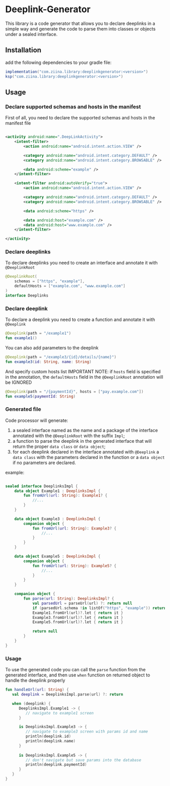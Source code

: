 # Deeplink-Generator
This library is a code generator that allows you to declare deeplinks in a simple way and generate
the code to parse them into classes or objects under a sealed interface.

## Installation

add the following dependencies to your gradle file:

```gradle
implementation("com.ziina.library:deeplinkgenerator:<version>")
ksp("com.ziina.library:deeplinkgenerator:<version>")
```

## Usage

### Declare supported schemas and hosts in the manifest
First of all, you need to declare the supported schemas and hosts in the manifest file

```xml

<activity android:name=".DeepLinkActivity">
    <intent-filter>
        <action android:name="android.intent.action.VIEW" />

        <category android:name="android.intent.category.DEFAULT" />
        <category android:name="android.intent.category.BROWSABLE" />

        <data android:scheme="example" />
    </intent-filter>

    <intent-filter android:autoVerify="true">
        <action android:name="android.intent.action.VIEW" />

        <category android:name="android.intent.category.DEFAULT" />
        <category android:name="android.intent.category.BROWSABLE" />

        <data android:scheme="https" />

        <data android:host="example.com" />
        <data android:host="www.example.com" />
    </intent-filter>

</activity>
```

### Declare deeplinks

To declare deeplinks you need to create an interface and annotate it with `@DeeplinkRoot`

```kotlin
@DeeplinkRoot(
    schemas = ["https", "example"],
    defaultHosts = ["example.com", "www.example.com"]
)
interface Deeplinks
```

### Declare deeplink

To declare a deeplink you need to create a function and annotate it with `@Deeplink`

```kotlin
@Deeplink(path = "/example1")
fun example1()
```

You can also add parameters to the deeplink

```kotlin
@Deeplink(path = "/example3/{id}/details/{name}")
fun example3(id: String, name: String)
```

And specify custom hosts list
IMPORTANT NOTE: if `hosts` field is specified in the annotation, the `defaultHosts` field in
the `@DeeplinkRoot` annotation will be IGNORED

```kotlin
@Deeplink(path = "/{paymentId}", hosts = ["pay.example.com"])
fun example5(paymentId: String)
```

### Generated file

Code processor will generate:

1. a sealed interface named as the name and a package of the interface annotated with
   the `@DeeplinkRoot` with the suffix `Impl`;
2. a function to parse the deeplink in the generated interface that will return the
   proper `data class` or `data object`;
3. for each deeplink declared in the interface annotated with `@Deeplink` a `data class`
   with the parameters declared in the function or a `data object` if no parameters are declared.

example:

```kotlin

sealed interface DeeplinksImpl {
    data object Example1 : DeeplinksImpl {
        fun fromUrl(url: String): Example1? {
            //...
        }
    }

    data object Example3 : DeeplinksImpl {
        companion object {
            fun fromUrl(url: String): Example3? {
                //...
            }
        }
    }

    data object Example5 : DeeplinksImpl {
        companion object {
            fun fromUrl(url: String): Example5? {
                //...
            }
        }
    }

    companion object {
        fun parse(url: String): DeeplinksImpl? {
            val parsedUrl = parseUrl(url) ?: return null
            if (parsedUrl.schema !in listOf("https", "example")) return null
            Example1.fromUrl(url)?.let { return it }
            Example3.fromUrl(url)?.let { return it }
            Example5.fromUrl(url)?.let { return it }

            return null
        }
    }
}
```

### Usage

To use the generated code you can call the `parse` function from the generated interface, and then
use `when` function on returned object to handle the deeplink properly

```kotlin
fun handleUrl(url: String) {
   val deeplink = DeeplinksImpl.parse(url) ?: return

   when (deeplink) {
      DeeplinksImpl.Example1 -> {
         // navigate to example1 screen
      }

      is DeeplinksImpl.Example3 -> {
         // navigate to example3 screen with params id and name
         println(deeplink.id)
         println(deeplink.name)
      }
     
      is DeeplinksImpl.Example5 -> {
         // don't navigate but save params into the database
         println(deeplink.paymentId)
      }
   }
}
```
